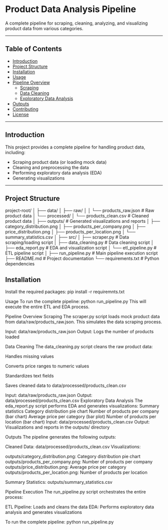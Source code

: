# Product Data Analysis Pipeline

A complete pipeline for scraping, cleaning, analyzing, and visualizing product data from various categories.

---

## Table of Contents
- [Introduction](#introduction)
- [Project Structure](#project-structure)
- [Installation](#installation)
- [Usage](#usage)
- [Pipeline Overview](#pipeline-overview)
  - [Scraping](#scraping)
  - [Data Cleaning](#data-cleaning)
  - [Exploratory Data Analysis](#exploratory-data-analysis)
- [Outputs](#outputs)
- [Contributing](#contributing)
- [License](#license)

---
## Introduction

This project provides a complete pipeline for handling product data, including:
- Scraping product data (or loading mock data)
- Cleaning and preprocessing the data
- Performing exploratory data analysis (EDA)
- Generating visualizations
---
## Project Structure
project-root/
│
├── data/
│   ├── raw/
│   │   └── products_raw.json       # Raw product data
│   └── processed/
│       └── products_clean.csv      # Cleaned product data
│
├── outputs/                         # Generated visualizations and reports
│   ├── category_distribution.png
│   ├── products_per_company.png
│   ├── price_distribution.png
│   ├── products_per_location.png
│   └── summary_statistics.csv
│
├── src/
│   ├── scraper.py                   # Data scraping/loading script
│   ├── data_cleaning.py             # Data cleaning script
│   ├── eda_report.py                # EDA and visualization script
│   └── etl_pipeline.py             # ETL pipeline script
│
├── run_pipeline.py                  # Main pipeline execution script
├── README.md                        # Project documentation
└── requirements.txt                 # Python dependencies


## Installation
Install the required packages:
pip install -r requiremnts.txt



Usage
To run the complete pipeline:
python run_pipeline.py
This will execute the entire ETL and EDA process.

Pipeline Overview
Scraping
The scraper.py script loads mock product data from data/raw/products_raw.json. This simulates the data scraping process.

Input: data/raw/products_raw.json
Output: Logs the number of products loaded

Data Cleaning
The data_cleaning.py script cleans the raw product data:

Handles missing values

Converts price ranges to numeric values

Standardizes text fields

Saves cleaned data to data/processed/products_clean.csv


Input: data/raw/products_raw.json
Output: data/processed/products_clean.csv
Exploratory Data Analysis
The eda_report.py script performs EDA and generates visualizations:
Summary statistics
Category distribution pie chart
Number of products per company (bar chart)
Average price per category (bar plot)
Number of products per location (bar chart)
Input: data/processed/products_clean.csv
Output: Visualizations and reports in the outputs/ directory



Outputs
The pipeline generates the following outputs:

Cleaned Data: data/processed/products_clean.csv
Visualizations:

outputs/category_distribution.png: Category distribution pie chart
outputs/products_per_company.png: Number of products per company
outputs/price_distribution.png: Average price per category
outputs/products_per_location.png: Number of products per location


Summary Statistics: outputs/summary_statistics.csv


Pipeline Execution
The run_pipeline.py script orchestrates the entire process:

ETL Pipeline: Loads and cleans the data
EDA: Performs exploratory data analysis and generates visualizations

To run the complete pipeline:
python run_pipeline.py
